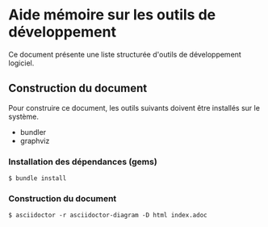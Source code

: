 # Aide mémoire sur les outils de développement
Ce document présente une liste structurée d'outils de développement logiciel.

## Construction du document
Pour construire ce document, les outils suivants doivent être installés sur le système.
* bundler
* graphviz

### Installation des dépendances (gems)
```
$ bundle install
```

### Construction du document
```
$ asciidoctor -r asciidoctor-diagram -D html index.adoc
```
